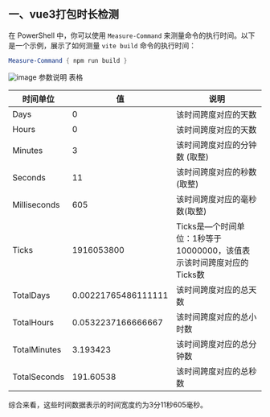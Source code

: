 ## 一、vue3打包时长检测
在 PowerShell 中，你可以使用 `Measure-Command` 来测量命令的执行时间。以下是一个示例，展示了如何测量 `vite build` 命令的执行时间：

```powershell
Measure-Command { npm run build }
```
![image](https://cdn.nlark.com/yuque/0/2025/png/2488285/1751258099441-d8a46b2e-9d67-4a38-8cdd-79c2f4945416.png?x-oss-process=image%2Fformat%2Cwebp)
参数说明 表格

| 时间单位 | 值  | 说明 |
| --- | ---- | --- |
| Days    | 0 | 该时间跨度对应的天数 |
| Hours   | 0 | 该时间跨度对应的天数 |
| Minutes  |  3  |该时间跨度对应的分钟数 (取整)
| Seconds   | 11  |该时间跨度对应的秒数 (取整)
| Milliseconds  | 605  |该时间跨度对应的毫秒数(取整)
| Ticks        | 1916053800  |Ticks是—个时间单位：1秒等于10000000，该值表示该时间跨度对应的Ticks数
| TotalDays  | 0.00221765486111111  |该时间跨度对应的总天数
| TotalHours | 0.0532237166666667  | 该时间跨度对应的总小时数
| TotalMinutes | 3.193423  | 该时间跨度对应的总分钟数
| TotalSeconds  | 191.60538  | 该时间跨度对应的总秒数
综合来看，这些时间数据表示的时间宽度约为3分11秒605毫秒。
